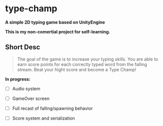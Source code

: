 # type-champ
**A simple 2D typing game based on UnityEngine**

**This is my non-comertial project for self-learning.**

## Short Desc
> The goal of the game is to increase your typing skills. You are able to earn score points for each correctly typed word from the falling stream. Beat your hight score and become a Type Champ!  

**In progress:**
* [ ] Audio system
* [ ] GameOver screen
* [ ] Full recast of falling/spawning behavior
* [ ] Score system and serialization


